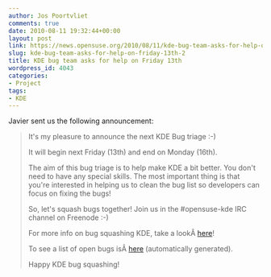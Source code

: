 ```yaml
---
author: Jos Poortvliet
comments: true
date: 2010-08-11 19:32:44+00:00
layout: post
link: https://news.opensuse.org/2010/08/11/kde-bug-team-asks-for-help-on-friday-13th-2/
slug: kde-bug-team-asks-for-help-on-friday-13th-2
title: KDE bug team asks for help on Friday 13th
wordpress_id: 4043
categories:
- Project
tags:
- KDE
---
```




Javier sent us the following announcement:


<blockquote>It's my pleasure to announce the next KDE Bug triage :-)

It will begin next Friday (13th) and end on Monday (16th).

The aim of this bug triage is to help make KDE a bit better. You don't need to have any special skills. The most important thing is that you're interested in helping us to clean the bug list so developers can focus on fixing the bugs!

So, let's squash bugs together! Join us in the #opensuse-kde IRC channel on Freenode :-)

For more info on bug squashing KDE, take a lookÂ [here](http://en.opensuse.org/openSUSE:Bug_Squashing_KDE)!

To see a list of open bugs isÂ [here](http://en.opensuse.org/openSUSE:Bug_Squashing_KDE_bugreports) (automatically generated).

Happy KDE bug squashing!</blockquote>



